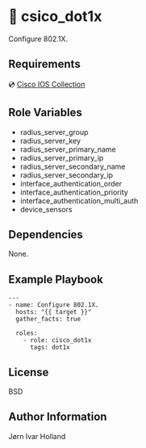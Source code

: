 🔐 csico\_dot1x
===============

Configure 802.1X.

Requirements
------------

💿 [Cisco IOS Collection](https://galaxy.ansible.com/cisco/ios)

Role Variables
--------------

- radius\_server\_group
- radius\_server\_key
- radius\_server\_primary\_name
- radius\_server\_primary\_ip
- radius\_server\_secondary\_name
- radius\_server\_secondary\_ip
- interface\_authentication\_order
- interface\_authentication\_priority
- interface\_authentication\_multi\_auth
- device\_sensors

Dependencies
------------

None.

Example Playbook
----------------

    ---
    - name: Configure 802.1X.
      hosts: "{{ target }}"
      gather_facts: true

      roles:
        - role: cisco_dot1x
          tags: dot1x

License
-------

BSD

Author Information
------------------

Jørn Ivar Holland
